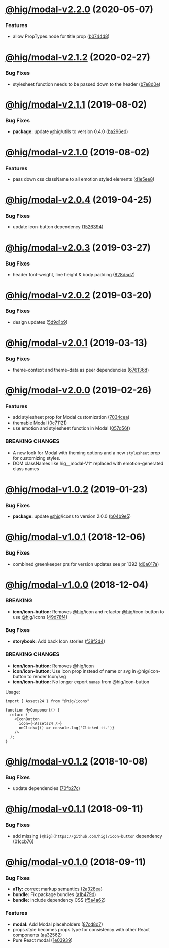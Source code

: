 # [@hig/modal-v2.2.0](https://github.com/Autodesk/hig/compare/@hig/modal@2.1.2...@hig/modal@2.2.0) (2020-05-07)


### Features

* allow PropTypes.node for title prop ([b0744d8](https://github.com/Autodesk/hig/commit/b0744d8))

# [@hig/modal-v2.1.2](https://github.com/Autodesk/hig/compare/@hig/modal@2.1.1...@hig/modal@2.1.2) (2020-02-27)


### Bug Fixes

* stylesheet function needs to be passed down to the header ([b7e8d0e](https://github.com/Autodesk/hig/commit/b7e8d0e))

# [@hig/modal-v2.1.1](https://github.com/Autodesk/hig/compare/@hig/modal@2.1.0...@hig/modal@2.1.1) (2019-08-02)


### Bug Fixes

* **package:** update [@hig](https://github.com/hig)/utils to version 0.4.0 ([ba296ed](https://github.com/Autodesk/hig/commit/ba296ed))

# [@hig/modal-v2.1.0](https://github.com/Autodesk/hig/compare/@hig/modal@2.0.4...@hig/modal@2.1.0) (2019-08-02)


### Features

* pass down css className to all emotion styled elements ([d1e5ee8](https://github.com/Autodesk/hig/commit/d1e5ee8))

# [@hig/modal-v2.0.4](https://github.com/Autodesk/hig/compare/@hig/modal@2.0.3...@hig/modal@2.0.4) (2019-04-25)


### Bug Fixes

* update icon-button dependency ([1526394](https://github.com/Autodesk/hig/commit/1526394))

# [@hig/modal-v2.0.3](https://github.com/Autodesk/hig/compare/@hig/modal@2.0.2...@hig/modal@2.0.3) (2019-03-27)


### Bug Fixes

* header font-weight, line height & body padding ([828d5d7](https://github.com/Autodesk/hig/commit/828d5d7))

# [@hig/modal-v2.0.2](https://github.com/Autodesk/hig/compare/@hig/modal@2.0.1...@hig/modal@2.0.2) (2019-03-20)


### Bug Fixes

* design updates ([5d9d1b9](https://github.com/Autodesk/hig/commit/5d9d1b9))

# [@hig/modal-v2.0.1](https://github.com/Autodesk/hig/compare/@hig/modal@2.0.0...@hig/modal@2.0.1) (2019-03-13)


### Bug Fixes

* theme-context and theme-data as peer dependencies ([676136d](https://github.com/Autodesk/hig/commit/676136d))

# [@hig/modal-v2.0.0](https://github.com/Autodesk/hig/compare/@hig/modal@1.0.2...@hig/modal@2.0.0) (2019-02-26)


### Features

* add stylesheet prop for Modal customization ([7034cea](https://github.com/Autodesk/hig/commit/7034cea))
* themable Modal ([0c71121](https://github.com/Autodesk/hig/commit/0c71121))
* use emotion and stylesheet function in Modal ([057d56f](https://github.com/Autodesk/hig/commit/057d56f))


### BREAKING CHANGES

* A new look for Modal with theming options and a new `stylesheet` prop
for customizing styles.
* DOM classNames like hig__modal-V1* replaced with
emotion-generated class names

# [@hig/modal-v1.0.2](https://github.com/Autodesk/hig/compare/@hig/modal@1.0.1...@hig/modal@1.0.2) (2019-01-23)


### Bug Fixes

* **package:** update [@hig](https://github.com/hig)/icons to version 2.0.0 ([b04b9e5](https://github.com/Autodesk/hig/commit/b04b9e5))

# [@hig/modal-v1.0.1](https://github.com/Autodesk/hig/compare/@hig/modal@1.0.0...@hig/modal@1.0.1) (2018-12-06)


### Bug Fixes

* combined greenkeeper prs for version updates see pr 1392 ([d0a017a](https://github.com/Autodesk/hig/commit/d0a017a))

# [@hig/modal-v1.0.0](https://github.com/Autodesk/hig/compare/@hig/modal@0.1.2...@hig/modal@1.0.0) (2018-12-04)


### BREAKING

* **icon/icon-button:** Removes [@hig](https://github.com/hig)/icon and refactor [@hig](https://github.com/hig)/icon-button to use [@hig](https://github.com/hig)/icons ([49d78f4](https://github.com/Autodesk/hig/commit/49d78f4))


### Bug Fixes

* **storybook:** Add back Icon stories ([f38f2d4](https://github.com/Autodesk/hig/commit/f38f2d4))


### BREAKING CHANGES

* **icon/icon-button:** Removes @hig/icon
* **icon/icon-button:** Use icon prop instead of name or svg in @hig/icon-button to render Icon/svg
* **icon/icon-button:** No longer export `names` from @hig/icon-button

Usage:
```
import { Assets24 } from "@hig/icons"

function MyComponent() {
  return (
    <IconButton
      icon={<Assets24 />}
      onClick={() => console.log('Clicked it.')}
    />
  );
}
```

# [@hig/modal-v0.1.2](https://github.com/Autodesk/hig/compare/@hig/modal@0.1.1...@hig/modal@0.1.2) (2018-10-08)


### Bug Fixes

* update dependencies ([70fb27c](https://github.com/Autodesk/hig/commit/70fb27c))

# [@hig/modal-v0.1.1](https://github.com/Autodesk/hig/compare/@hig/modal@0.1.0...@hig/modal@0.1.1) (2018-09-11)


### Bug Fixes

* add missing `[@hig](https://github.com/hig)/icon-button` dependency ([01ccb76](https://github.com/Autodesk/hig/commit/01ccb76))

# [@hig/modal-v0.1.0](https://github.com/Autodesk/hig/compare/@hig/modal@0.0.0...@hig/modal@0.1.0) (2018-09-11)


### Bug Fixes

* **a11y:** correct markup semantics ([2a328ea](https://github.com/Autodesk/hig/commit/2a328ea))
* **bundle:** Fix package bundles ([a1b479d](https://github.com/Autodesk/hig/commit/a1b479d))
* **bundle:** include dependency CSS ([f5a4a62](https://github.com/Autodesk/hig/commit/f5a4a62))


### Features

* **modal:** Add Modal placeholders ([87cd8d7](https://github.com/Autodesk/hig/commit/87cd8d7))
* props.style becomes props.type for consistency with other React components ([aa32562](https://github.com/Autodesk/hig/commit/aa32562))
* Pure React modal ([1e03939](https://github.com/Autodesk/hig/commit/1e03939))
